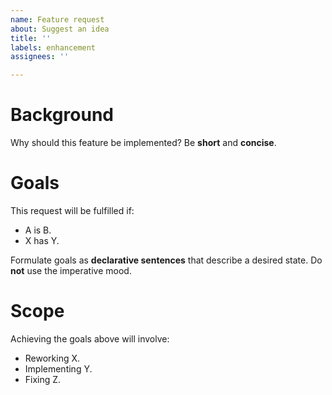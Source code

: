 ```yaml
---
name: Feature request
about: Suggest an idea
title: ''
labels: enhancement
assignees: ''

---
```


# Background

Why should this feature be implemented? Be **short** and **concise**.

# Goals

This request will be fulfilled if:

 - A is B.
 - X has Y.

Formulate goals as **declarative sentences** that describe a desired state. Do **not** use the imperative mood.

# Scope

Achieving the goals above will involve:

 - Reworking X.
 - Implementing Y.
 - Fixing Z.
